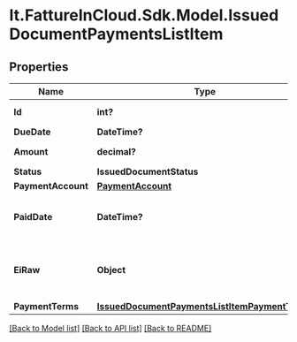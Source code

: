 # It.FattureInCloud.Sdk.Model.IssuedDocumentPaymentsListItem

## Properties

Name | Type | Description | Notes
------------ | ------------- | ------------- | -------------
**Id** | **int?** | Unique identifier. | [optional] 
**DueDate** | **DateTime?** | Due date. | [optional] 
**Amount** | **decimal?** | Payment amount. | [optional] 
**Status** | **IssuedDocumentStatus** |  | [optional] 
**PaymentAccount** | [**PaymentAccount**](PaymentAccount.md) |  | [optional] 
**PaidDate** | **DateTime?** | Payment date. [Only if status is paid] | [optional] 
**EiRaw** | **Object** | Advanced raw attributes for e-invoices. | [optional] 
**PaymentTerms** | [**IssuedDocumentPaymentsListItemPaymentTerms**](IssuedDocumentPaymentsListItemPaymentTerms.md) |  | [optional] 

[[Back to Model list]](../README.md#documentation-for-models) [[Back to API list]](../README.md#documentation-for-api-endpoints) [[Back to README]](../README.md)

